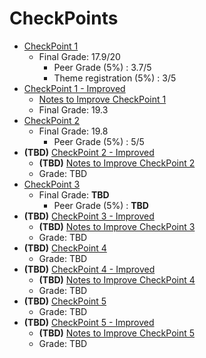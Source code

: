 # CheckPoints

- [CheckPoint 1](CPI-23.pdf)
  - Final Grade: 17.9/20
    - Peer Grade (5%) : 3.7/5
    - Theme registration (5%) : 3/5
- [CheckPoint 1 - Improved](CPI-23-Improv.pdf)
  - [Notes to Improve CheckPoint 1](CPI-Improv.md)
  - Final Grade: 19.3
- [CheckPoint 2](CPII-23.pdf)
  - Final Grade: 19.8
    - Peer Grade (5%) : 5/5
- **(TBD)** [CheckPoint 2 - Improved](CPII-23-Improv.pdf)
  - **(TBD)** [Notes to Improve CheckPoint 2](CPII-Improv.md)
  - Grade: TBD
- [CheckPoint 3](CPIII-23.pdf)
  - Final Grade: **TBD**
    - Peer Grade (5%) : **TBD**
- **(TBD)** [CheckPoint 3 - Improved](CPIII-23-Improv.pdf)
  - **(TBD)** [Notes to Improve CheckPoint 3](CPIII-Improv.md)
  - Grade: TBD
- **(TBD)** [CheckPoint 4](CPIV-23.pdf)
  - Grade: TBD
- **(TBD)** [CheckPoint 4 - Improved](CPIV-23-Improv.pdf)
  - **(TBD)** [Notes to Improve CheckPoint 4](CPIV-Improv.md)
  - Grade: TBD
- **(TBD)** [CheckPoint 5](CPV-23.pdf)
  - Grade: TBD
- **(TBD)** [CheckPoint 5 - Improved](CPV-23-Improv.pdf)
  - **(TBD)** [Notes to Improve CheckPoint 5](CPV-Improv.md)
  - Grade: TBD